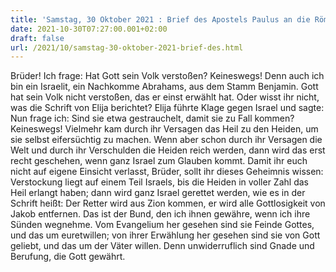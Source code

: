 ```yaml
---
title: 'Samstag, 30 Oktober 2021 : Brief des Apostels Paulus an die Römer 11,1-2a.11-12.25-29.'
date: 2021-10-30T07:27:00.001+02:00
draft: false
url: /2021/10/samstag-30-oktober-2021-brief-des.html
---
```


Brüder! Ich frage: Hat Gott sein Volk verstoßen? Keineswegs! Denn auch ich bin ein Israelit, ein Nachkomme Abrahams, aus dem Stamm Benjamin. Gott hat sein Volk nicht verstoßen, das er einst erwählt hat. Oder wisst ihr nicht, was die Schrift von Elija berichtet? Elija führte Klage gegen Israel und sagte: Nun frage ich: Sind sie etwa gestrauchelt, damit sie zu Fall kommen? Keineswegs! Vielmehr kam durch ihr Versagen das Heil zu den Heiden, um sie selbst eifersüchtig zu machen. Wenn aber schon durch ihr Versagen die Welt und durch ihr Verschulden die Heiden reich werden, dann wird das erst recht geschehen, wenn ganz Israel zum Glauben kommt. Damit ihr euch nicht auf eigene Einsicht verlasst, Brüder, sollt ihr dieses Geheimnis wissen: Verstockung liegt auf einem Teil Israels, bis die Heiden in voller Zahl das Heil erlangt haben; dann wird ganz Israel gerettet werden, wie es in der Schrift heißt: Der Retter wird aus Zion kommen, er wird alle Gottlosigkeit von Jakob entfernen. Das ist der Bund, den ich ihnen gewähre, wenn ich ihre Sünden wegnehme. Vom Evangelium her gesehen sind sie Feinde Gottes, und das um euretwillen; von ihrer Erwählung her gesehen sind sie von Gott geliebt, und das um der Väter willen. Denn unwiderruflich sind Gnade und Berufung, die Gott gewährt.